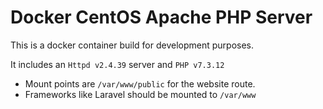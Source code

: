 # Docker CentOS Apache PHP Server

This is a docker container build for development purposes.

It includes an `Httpd v2.4.39` server and `PHP v7.3.12`

 - Mount points are `/var/www/public` for the website route.
 - Frameworks like Laravel should be mounted to `/var/www`

